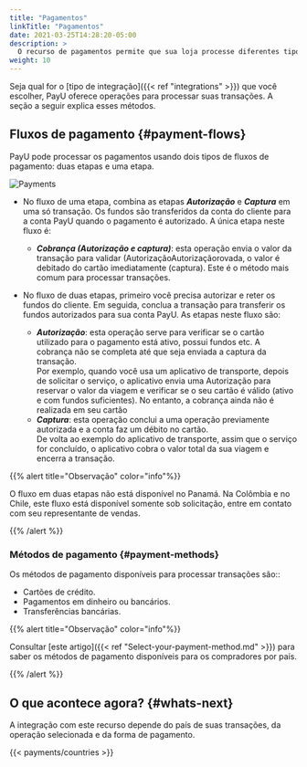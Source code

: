 ```yaml
---
title: "Pagamentos"
linkTitle: "Pagamentos"
date: 2021-03-25T14:28:20-05:00
description: >
  O recurso de pagamentos permite que sua loja processe diferentes tipos de transações com vários métodos de pagamento.
weight: 10
---
```

<script src="/js/banner.js"></script>

<script>
window.onload = function() {
    var bannerText = "<ul class='fa-ul' style='--fa-li-width: 2em;margin-bottom: initial;'><li style='margin-bottom: initial;'><span class='fa-li'><i class='fas fa-exclamation-triangle'></i></span>Informamos que PayU S.A. foi notificada pela IGT - Operador da rede Baloto - da sua decisão de rescindir o contrato de cobrança em dinheiro por entrada de um novo operador, que até à data não deu informação sobre a continuidade deste serviço. Portanto, o serviço de pagamento por meio do Baloto deixará de funcionar a partir de <b>25 de maio de 2022</b>. Recomenda-se desabilitar este meio de pagamento pelo menos 7 (sete) dias antes desta data. Se precisar de assistência adicional, entre em contato com a equipe de suporte técnico através de <a href='mailto:tecnico.co@payu.com'>tecnico.co@payu.com</a>.</li></ul>";

    loadBanner(bannerText);
}

window.onresize = function() {
    refreshBanner();
}
</script>

<style type="text/css" media="screen">
    div#banner { 
        z-index: 999;
        background-color: #DDEEEE; 
        width: 100%;
        margin-top: -1.3rem;
    }
    div#banner-content { 
        margin: 0 auto; 
        padding: 10px; 
    }
</style>

Seja qual for o [tipo de integração]({{< ref "integrations" >}}) que você escolher, PayU oferece operações para processar suas transações. A seção a seguir explica esses métodos.

## Fluxos de pagamento {#payment-flows}
PayU pode processar os pagamentos usando dois tipos de fluxos de pagamento: duas etapas e uma etapa.

![Payments](/assets/Payments/autorizacionycaptura-pt.png)

* No fluxo de uma etapa, combina as etapas _**Autorização**_ e _**Captura**_ em uma só transação. Os fundos são transferidos da conta do cliente para a conta PayU quando o pagamento é autorizado. A única etapa neste fluxo é:
  - _**Cobrança (Autorização e captura)**_: esta operação envia o valor da transação para validar (AutorizaçãoAutorizaçãorovada, o valor é debitado do cartão imediatamente (captura). Este é o método mais comum para processar transações.

* No fluxo de duas etapas, primeiro você precisa autorizar e reter os fundos do cliente. Em seguida, conclua a transação para transferir os fundos autorizados para sua conta PayU. As etapas neste fluxo são:
  - _**Autorização**_: esta operação serve para verificar se o cartão utilizado para o pagamento está ativo, possui fundos etc. A cobrança não se completa até que seja enviada a captura da transação. </br>
Por exemplo, quando você usa um aplicativo de transporte, depois de solicitar o serviço, o aplicativo envia uma Autorização para reservar o valor da viagem e verificar se o seu cartão é válido (ativo e com fundos suficientes). No entanto, a cobrança ainda não é realizada em seu cartão
  - _**Captura**_: esta operação conclui a uma operação previamente autorizada e a conta faz um débito no cartão.</br>
De volta ao exemplo do aplicativo de transporte, assim que o serviço for concluído, o aplicativo cobra o valor total da sua viagem e encerra a transação.

{{% alert title="Observação" color="info"%}}

O fluxo em duas etapas não está disponível no Panamá. Na Colômbia e no Chile, este fluxo está disponível somente sob solicitação, entre em contato com seu representante de vendas.

{{% /alert %}}

### Métodos de pagamento {#payment-methods}
Os métodos de pagamento disponíveis para processar transações são::

* Cartões de crédito.
* Pagamentos em dinheiro ou bancários.
* Transferências bancárias.

{{% alert title="Observação" color="info"%}}

Consultar [este artigo]({{< ref "Select-your-payment-method.md" >}}) para saber os métodos de pagamento disponíveis para os compradores por país.

{{% /alert %}}

## O que acontece agora? {#whats-next}
A integração com este recurso depende do país de suas transações, da operação selecionada e da forma de pagamento.

{{< payments/countries >}}
